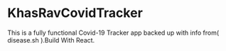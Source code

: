 # KhasRavCovidTracker
This is a fully functional Covid-19 Tracker app backed up with info from( disease.sh ).Build With React.
